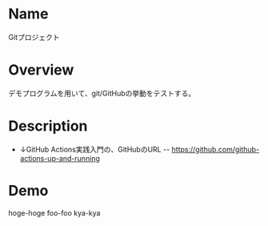 # Name
Gitプロジェクト

# Overview
デモプログラムを用いて、git/GitHubの挙動をテストする。

# Description
- ↓GitHub Actions実践入門の、GitHubのURL
-- https://github.com/github-actions-up-and-running

# Demo
hoge-hoge
foo-foo
kya-kya
